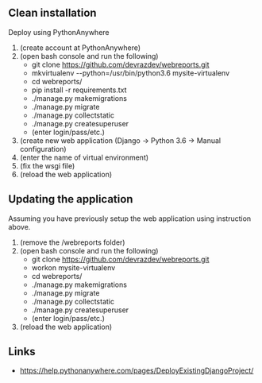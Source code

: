 ## Clean installation
Deploy using PythonAnywhere

1. (create account at PythonAnywhere)
2. (open bash console and run the following)
    - git clone https://github.com/devrazdev/webreports.git
    - mkvirtualenv --python=/usr/bin/python3.6 mysite-virtualenv
    - cd webreports/
    - pip install -r requirements.txt
    - ./manage.py makemigrations
    - ./manage.py migrate
    - ./manage.py collectstatic
    - ./manage.py createsuperuser
    - (enter login/pass/etc.)
3. (create new web application (Django -> Python 3.6 -> Manual configuration)
4. (enter the name of virtual environment)
5. (fix the wsgi file)
6. (reload the web application)

## Updating the application
Assuming you have previously setup the web application using instruction above.

1. (remove the /webreports folder)
2. (open bash console and run the following)
    - git clone https://github.com/devrazdev/webreports.git
    - workon mysite-virtualenv    
    - cd webreports/
    - ./manage.py makemigrations
    - ./manage.py migrate
    - ./manage.py collectstatic
    - ./manage.py createsuperuser
    - (enter login/pass/etc.)
3. (reload the web application)


## Links
- https://help.pythonanywhere.com/pages/DeployExistingDjangoProject/
